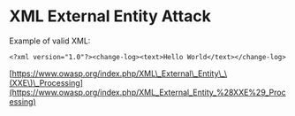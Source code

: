 # XML External Entity Attack



Example of valid XML:

```
<?xml version="1.0"?><change-log><text>Hello World</text></change-log>
```



[https://www.owasp.org/index.php/XML\_External\_Entity\_\(XXE\)\_Processing](https://www.owasp.org/index.php/XML_External_Entity_%28XXE%29_Processing)

